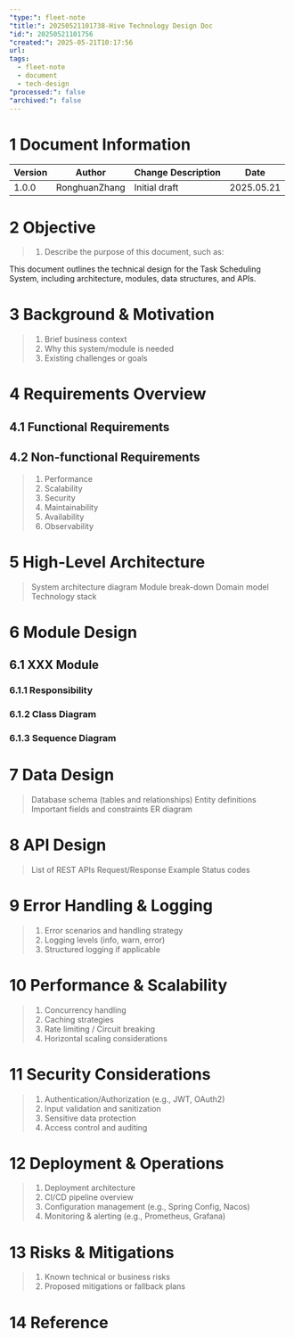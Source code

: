 ```yaml
---
"type:": fleet-note
"title:": 20250521101738-Hive Technology Design Doc
"id:": 20250521101756
"created:": 2025-05-21T10:17:56
url: 
tags:
  - fleet-note
  - document
  - tech-design
"processed:": false
"archived:": false
---
```

# 1 Document Information

| Version | Author        | Change Description | Date       |
| ------- | ------------- | ------------------ | ---------- |
| 1.0.0   | RonghuanZhang | Initial draft      | 2025.05.21 |

# 2 Objective

>1. Describe the purpose of this document, such as:
>
  This document outlines the technical design for the Task Scheduling System, including architecture, modules, data structures, and APIs.

# 3 Background & Motivation

> 1. Brief business context
> 2. Why this system/module is needed
> 3. Existing challenges or goals

# 4 Requirements Overview

## 4.1 Functional Requirements



## 4.2 Non-functional Requirements

> 1. Performance
> 2. Scalability
> 3. Security
> 4. Maintainability
> 5. Availability
> 6. Observability

# 5 High-Level Architecture

> System architecture diagram
> Module break-down
> Domain model
> Technology stack

# 6 Module Design

## 6.1 XXX Module

### 6.1.1 Responsibility

### 6.1.2 Class Diagram

### 6.1.3 Sequence Diagram

# 7 Data Design

> Database schema (tables and relationships)
> Entity definitions
> Important fields and constraints
> ER diagram

# 8 API Design

> List of REST APIs
> Request/Response Example
> Status codes

# 9 Error Handling & Logging

> 1. Error scenarios and handling strategy
> 2. Logging levels (info, warn, error)
> 3. Structured logging if applicable

# 10 Performance & Scalability

> 1. Concurrency handling
> 2. Caching strategies
> 3. Rate limiting / Circuit breaking
> 4. Horizontal scaling considerations

# 11 Security Considerations

> 1. Authentication/Authorization (e.g., JWT, OAuth2)
> 2. Input validation and sanitization
> 3. Sensitive data protection
> 4. Access control and auditing

# 12 Deployment & Operations

> 1. Deployment architecture
> 2. CI/CD pipeline overview
> 3. Configuration management (e.g., Spring Config, Nacos)
> 4. Monitoring & alerting (e.g., Prometheus, Grafana)

# 13 Risks & Mitigations

> 1. Known technical or business risks
> 2. Proposed mitigations or fallback plans

# 14 Reference